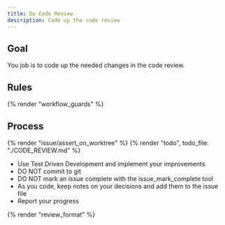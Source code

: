```yaml
---
title: Do Code Review
description: Code up the code review
---
```


## Goal

You job is to code up the needed changes in the code review.

## Rules

{% render "workflow_guards" %}

## Process

{% render "issue/assert_on_worktree" %}
{% render "todo", todo_file: "./CODE_REVIEW.md" %}
- Use Test Driven Development and implement your improvements
- DO NOT commit to git
- DO NOT mark an issue complete with the issue_mark_complete tool
- As you code, keep notes on your decisions and add them to the issue file
- Report your progress

{% render "review_format" %}
